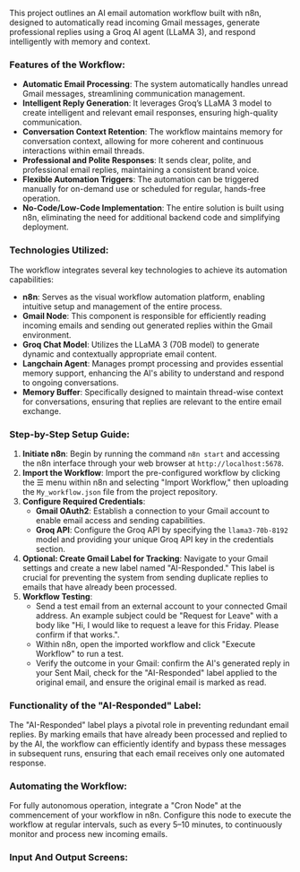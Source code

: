 This project outlines an AI email automation workflow built with n8n, designed to automatically read incoming Gmail messages, generate professional replies using a Groq AI agent (LLaMA 3), and respond intelligently with memory and context.

### Features of the Workflow:

* **Automatic Email Processing**: The system automatically handles unread Gmail messages, streamlining communication management.
* **Intelligent Reply Generation**: It leverages Groq’s LLaMA 3 model to create intelligent and relevant email responses, ensuring high-quality communication.
* **Conversation Context Retention**: The workflow maintains memory for conversation context, allowing for more coherent and continuous interactions within email threads.
* **Professional and Polite Responses**: It sends clear, polite, and professional email replies, maintaining a consistent brand voice.
* **Flexible Automation Triggers**: The automation can be triggered manually for on-demand use or scheduled for regular, hands-free operation.
* **No-Code/Low-Code Implementation**: The entire solution is built using n8n, eliminating the need for additional backend code and simplifying deployment.

### Technologies Utilized:

The workflow integrates several key technologies to achieve its automation capabilities:

* **n8n**: Serves as the visual workflow automation platform, enabling intuitive setup and management of the entire process.
* **Gmail Node**: This component is responsible for efficiently reading incoming emails and sending out generated replies within the Gmail environment.
* **Groq Chat Model**: Utilizes the LLaMA 3 (70B model) to generate dynamic and contextually appropriate email content.
* **Langchain Agent**: Manages prompt processing and provides essential memory support, enhancing the AI's ability to understand and respond to ongoing conversations.
* **Memory Buffer**: Specifically designed to maintain thread-wise context for conversations, ensuring that replies are relevant to the entire email exchange.

### Step-by-Step Setup Guide:

1.  **Initiate n8n**: Begin by running the command `n8n start` and accessing the n8n interface through your web browser at `http://localhost:5678`.
2.  **Import the Workflow**: Import the pre-configured workflow by clicking the ☰ menu within n8n and selecting "Import Workflow," then uploading the `My_workflow.json` file from the project repository.
3.  **Configure Required Credentials**:
    * **Gmail OAuth2**: Establish a connection to your Gmail account to enable email access and sending capabilities.
    * **Groq API**: Configure the Groq API by specifying the `llama3-70b-8192` model and providing your unique Groq API key in the credentials section.
4.  **Optional: Create Gmail Label for Tracking**: Navigate to your Gmail settings and create a new label named "AI-Responded." This label is crucial for preventing the system from sending duplicate replies to emails that have already been processed.
5.  **Workflow Testing**:
    * Send a test email from an external account to your connected Gmail address. An example subject could be "Request for Leave" with a body like "Hi, I would like to request a leave for this Friday. Please confirm if that works.".
    * Within n8n, open the imported workflow and click "Execute Workflow" to run a test.
    * Verify the outcome in your Gmail: confirm the AI's generated reply in your Sent Mail, check for the "AI-Responded" label applied to the original email, and ensure the original email is marked as read.

### Functionality of the "AI-Responded" Label:

The "AI-Responded" label plays a pivotal role in preventing redundant email replies. By marking emails that have already been processed and replied to by the AI, the workflow can efficiently identify and bypass these messages in subsequent runs, ensuring that each email receives only one automated response.

### Automating the Workflow:

For fully autonomous operation, integrate a "Cron Node" at the commencement of your workflow in n8n. Configure this node to execute the workflow at regular intervals, such as every 5–10 minutes, to continuously monitor and process new incoming emails.


### Input And Output Screens:

